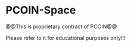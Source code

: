 # PCOIN-Space

@@This is proprietary contract of PCOIN@@

Please refer to it for educational purposes only!!!
